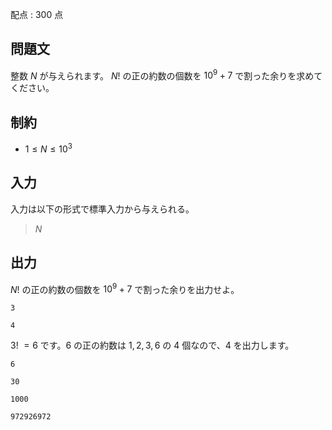 配点 : $300$ 点

## 問題文

整数 $N$ が与えられます。
$N!$ の正の約数の個数を $10^9+7$ で割った余りを求めてください。

## 制約

- $1 \leq N \leq 10^3$

## 入力

入力は以下の形式で標準入力から与えられる。

> $N$

## 出力

$N!$ の正の約数の個数を $10^9+7$ で割った余りを出力せよ。

```input1
3
```

```output1
4
```

$3!$ $=6$ です。$6$ の正の約数は $1,2,3,6$ の $4$ 個なので、$4$ を出力します。

```input2
6
```

```output2
30
```

```input3
1000
```

```output3
972926972
```